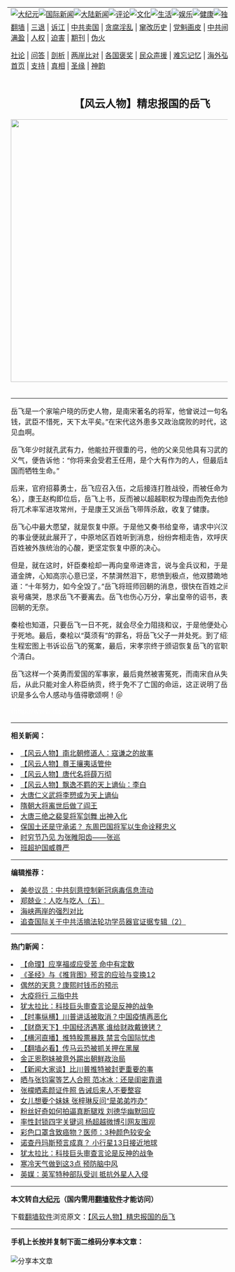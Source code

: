 <a name="1" id="1" target="_blank"></a><span id="1"></span>
<table align=center border="0"><tr><td colspan="2" VALIGN=TOP><a href="https://github.com/abqwzl3002/djy/blob/master/gb/nsc413.md#1"><img src="https://raw.githubusercontent.com/abqwzl3002/www/master/t/djy/1.jpg" title="大纪元"></a><a href="https://github.com/abqwzl3002/djy/blob/master/gb/n24hr.md#1"><img src="https://raw.githubusercontent.com/abqwzl3002/www/master/t/djy/3.jpg" title="国际新闻"></a><a href="https://github.com/abqwzl3002/djy/blob/master/gb/nsc413.md#1"><img src="https://raw.githubusercontent.com/abqwzl3002/www/master/t/djy/4.jpg" title="大陆新闻"></a><a href="https://github.com/abqwzl3002/djy/blob/master/gb/news392.md#1"><img src="https://raw.githubusercontent.com/abqwzl3002/www/master/t/djy/5.jpg" title="评论"></a><a href="https://github.com/abqwzl3002/djy/blob/master/gb/news2007.md#1"><img src="https://raw.githubusercontent.com/abqwzl3002/www/master/t/djy/6.jpg" title="文化"></a><a href="https://github.com/abqwzl3002/djy/blob/master/gb/news2008.md#1"><img src="https://raw.githubusercontent.com/abqwzl3002/www/master/t/djy/7.jpg" title="生活"></a><a href="https://github.com/abqwzl3002/djy/blob/master/gb/ncyule.md#1"><img src="https://raw.githubusercontent.com/abqwzl3002/www/master/t/djy/8.jpg" title="娱乐"></a><a href="https://github.com/abqwzl3002/djy/blob/master/gb/nsc1002.md#1"><img src="https://raw.githubusercontent.com/abqwzl3002/www/master/t/djy/9.jpg" title="健康"><a href="https://github.com/abqwzl3002/djy/blob/master/gb/nf6092.md#1"><img src="https://raw.githubusercontent.com/abqwzl3002/www/master/t/djy/10a.jpg" title="独家"></a><a href="https://github.com/abqwzl3002/djy/blob/master/gb/nf4514.md#1"><img src="https://raw.githubusercontent.com/abqwzl3002/www/master/t/djy/12a.jpg" title="头条"></a></td></tr>
<tr><td colspan="2" VALIGN=TOP><a target="_blank" href="https://github.com/abqwzl3002/www/blob/master/README.md?zsrh#1">翻墙</a> | <a target="_blank" href="https://github.com/abqwzl3002/djy/blob/master/gb/nf5657.md#1">三退</a> | <a target="_blank" href="https://github.com/abqwzl3002/djy/blob/master/gb/nf6124.md#1">诉江</a> | <a target="_blank" href="https://github.com/abqwzl3002/djy/blob/master/gb/nf1176117.md#1">中共卖国</a> | <a target="_blank" href="https://github.com/abqwzl3002/djy/blob/master/gb/nf5773.md#1">贪腐淫乱</a> | <a target="_blank" href="https://github.com/abqwzl3002/djy/blob/master/gb/nf1176115.md#1">窜改历史</a> | <a target="_blank" href="https://github.com/abqwzl3002/djy/blob/master/gb/nf1176107.md#1">党魁画皮</a> | <a target="_blank" href="https://github.com/abqwzl3002/djy/blob/master/gb/nf1320400.md#1">中共间谍</a> | <a target="_blank" href="https://github.com/abqwzl3002/djy/blob/master/gb/nf1176114.md#1">破坏传统</a> | <a target="_blank" href="https://github.com/abqwzl3002/ntdtv/blob/master/gb/prog447_1.md#1">恶贯满盈</a> | <a target="_blank" href="https://github.com/abqwzl3002/djy/blob/master/gb/ncid278.md#1">人权</a> | <a target="_blank" href="https://github.com/abqwzl3002/djy/blob/master/gb/nf1176111.md#1">迫害</a> | <a target="_blank" href="https://gitlab.com/szzdlab/mh-qikan/blob/master/README.md#1">期刊</a> | <a target="_blank" href="https://github.com/abqwzl3002/djy/blob/master/gb/nf5562.md#1">伪火</a></p><p><a target="_blank" href="https://github.com/abqwzl3002/djy/blob/master/gb/9p.md#1">社论</a> | <a target="_blank" href="https://github.com/abqwzl3002/djy/blob/master/gb/nf4378.md#1">问答</a> | <a target="_blank" href="https://github.com/abqwzl3002/djy/blob/master/gb/nf5792.md#1">剖析</a> | <a target="_blank" href="https://github.com/abqwzl3002/djy/blob/master/gb/nf5735.md#1">两岸比对</a> | <a target="_blank" href="https://github.com/abqwzl3002/djy/blob/master/gb/nf6119.md#1">各国褒奖</a> | <a target="_blank" href="https://github.com/abqwzl3002/djy/blob/master/gb/nf6120.md#1">民众声援</a> | <a target="_blank" href="https://github.com/abqwzl3002/djy/blob/master/gb/nf1188594.md#1">难忘记忆</a> | <a target="_blank" href="https://github.com/abqwzl3002/djy/blob/master/gb/nf3180.md#1">海外弘传</a> | <a target="_blank" href="https://github.com/abqwzl3002/djy/blob/master/gb/nf5410.md#1">万人上访</a> | <a target="_blank" href="https://github.com/abqwzl3002/www/blob/master/README.md?zsrh#1">平台首页</a> | <a target="_blank" href="https://github.com/abqwzl3002/djy/blob/master/gb/nf4386.md#1">支持</a> | <a target="_blank" href="https://github.com/abqwzl3002/djy/blob/master/gb/nf4389.md#1">真相</a> | <a target="_blank" href="https://github.com/abqwzl3002/djy/blob/master/gb/nf5790.md#1">圣缘</a> | <a target="_blank" href="https://github.com/abqwzl3002/djy/blob/master/gb/nf4786.md#1">神韵</a></td></tr>
<tr><td VALIGN=TOP width="626"><h2 align=center>【风云人物】精忠报国的岳飞</h2>
<img width="600" src="https://i.epochtimes.com/assets/uploads/2021/01/a6155cd0ac42d2439b09d6c4d78d34ef-320x200.png" />
<h6></h6>
<hr>
<p><ahref="https://github.com/abqwzl3002/djy/blob/master/gb/tag/%E5%B2%B3%E9%A3%9E.md#1">岳飞</a>是一个家喻户晓的历史人物，是<ahref="https://github.com/abqwzl3002/djy/blob/master/gb/tag/%E5%8D%97%E5%AE%8B.md#1">南宋</a>著名的将军，他曾说过一句名言：“文臣不爱钱，武臣不惜死，天下太平矣。”在<ahref="https://github.com/abqwzl3002/djy/blob/master/gb/tag/%E5%AE%8B%E4%BB%A3.md#1">宋代</a>这外患多又政治腐败的时代，这句话真是一针见血啊。</p>
<p><ahref="https://github.com/abqwzl3002/djy/blob/master/gb/tag/%E5%B2%B3%E9%A3%9E.md#1">岳飞</a>年少时就孔武有力，他能拉开很重的弓，他的父亲见他具有习武的天分，又很讲义气，便告诉他：“你将来会受君王任用，是个大有作为的人，但最后却会为了忠义报国而牺牲生命。”</p>
<p>后来，官府招募勇士，岳飞应召入伍，之后接连打胜战役，而被任命为秉义郎（官名），康王赵构即位后，岳飞上书，反而被以超越职权为理由而免去他的官职，不久金将兀术率军进攻常州，于是康王又派岳飞带阵杀敌，收复了健康。</p>
<p>岳飞心中最大愿望，就是恢复中原。于是他又奏书给皇帝，请求中兴汉室，讨伐金兵的事业便就此展开了，中原地区百姓听到消息，纷纷奔相走告，欢呼庆贺，岳飞深知百姓被外族统治的心酸，更坚定恢复中原的决心。</p>
<p>但是，就在这时，奸臣秦桧却一再向皇帝进谗言，说与金兵议和，于是岳飞连接十二道金牌，心知高宗心意已坚，不禁潸然泪下，悲愤到极点，他双膝跪地、口中说道：“十年努力，如今全毁了。”岳飞将班师回朝的消息，很快在百姓之间传开来。百姓哀号痛哭，恳求岳飞不要离去。岳飞也伤心万分，拿出皇帝的诏书，表达自己不得不回朝的无奈。</p>
<p>秦桧也知道，只要岳飞一日不死，就会尽全力阻挠和议，于是他便处心积虑要置岳飞于死地。最后，秦桧以“莫须有”的罪名，将岳飞父子一并处死。到了绍兴末年，太学生程宏图上书诉讼岳飞的冤案，最后，宋孝宗终于颁诏恢复岳飞的官职，还给岳飞一个清白。</p>
<p>岳飞这样一个英勇而爱国的军事家，最后竟然被害冤死，而<ahref="https://github.com/abqwzl3002/djy/blob/master/gb/tag/%E5%8D%97%E5%AE%8B.md#1">南宋</a>自从失去这位武将后，从此只能对金人称臣纳贡，终于免不了亡国的命运，这正说明了岳飞的坚贞和卓识是多么令人感动与值得歌颂啊！＠</p>
<p><span style="color: #ffffff;">(http://www.dajiyuan.com)</span></p>

<hr>


<strong>相关新闻：</strong>
<li><a href="https://github.com/abqwzl3002/djy/blob/master/gb/6/1/9/n1174117.md#1">【风云人物】南北朝修道人：寇谦之的故事</a></li>
<li><a href="https://github.com/abqwzl3002/djy/blob/master/gb/6/1/12/n1181221.md#1">【风云人物】尊王攘夷话管仲</a></li>
<li><a href="https://github.com/abqwzl3002/djy/blob/master/gb/6/1/11/n1182400.md#1">【风云人物】唐代名将薛万彻</a></li>
<li><a href="https://github.com/abqwzl3002/djy/blob/master/gb/6/1/14/n1183644.md#1">【风云人物】飘逸不羁的天上谪仙：李白</a></li>
<li><a href="https://github.com/abqwzl3002/djy/blob/master/gb/20/12/31/n12658011.md#1">大唐仁义武将李愬或为天上谪仙</a></li>
<li><a href="https://github.com/abqwzl3002/djy/blob/master/gb/20/12/10/n12611332.md#1">隋朝大将离世后做了阎王</a></li>
<li><a href="https://github.com/abqwzl3002/djy/blob/master/gb/20/9/25/n12430611.md#1">大唐三绝之裴旻将军剑舞 出神入化</a></li>
<li><a href="https://github.com/abqwzl3002/djy/blob/master/gb/20/8/11/n12323309.md#1">保国土还是守承诺？ 东周巴国将军以生命诠释忠义</a></li>
<li><a href="https://github.com/abqwzl3002/djy/blob/master/gb/9/12/8/n2747593.md#1">时穷节乃见  为张睢阳齿——张巡</a></li>
<li><a href="https://github.com/abqwzl3002/djy/blob/master/gb/10/2/27/n2830119.md#1">班超护国威尊严</a></li>
<hr>


<strong>编辑推荐：</strong>
<li><a href="https://github.com/onzhi266/djy/blob/master/gb/20/2/22/n11887949.md#1">美参议员：中共刻意控制新冠病毒信息流动</a></li>
<li><a href="https://github.com/tsiac2612/djy/blob/master/gb/18/1/30/n10099100.md#1" target="_blank">郑兢业：人吃与吃人（五）</a></li><li><a href="https://github.com/abqwzl3002/djy/blob/master/gb/8/12/18/n2367165.md?dfh#1" target="_blank">海峡两岸的强烈对比</a></li><li><a href="https://github.com/tsiac2612/djy/blob/master/gb/13/9/14/n3964268.md#1" target="_blank">追查国际关于中共活摘法轮功学员器官证据专辑（2）</a></li>
<hr>

<strong>热门新闻：</strong>
<li><a href="https://github.com/abqwzl3002/djy/blob/master/gb/20/12/30/n12653736.md#1">【命理】应享福或应受苦 命中有定数</a></li>
<li><a href="https://github.com/abqwzl3002/djy/blob/master/gb/20/10/3/n12449907.md#1">《圣经》与《推背图》预言的应验与变换12</a></li>
<li><a href="https://github.com/abqwzl3002/djy/blob/master/gb/20/12/27/n12647950.md#1">偶然的天意？康熙时钱币的预示</a></li>
<li><a href="https://github.com/abqwzl3002/djy/blob/master/gb/21/1/5/n12667124.md#1">大疫将行 三指中共</a></li>
<li><a href="https://github.com/abqwzl3002/djy/blob/master/gb/21/1/11/n12680516.md#1">犹太拉比：科技巨头审查言论是反神的战争</a></li>
<li><a href="https://github.com/abqwzl3002/djy/blob/master/gb/21/1/11/n12681941.md#1">【时事纵横】川普讲话被取消？中国疫情再恶化</a></li>
<li><a href="https://github.com/abqwzl3002/djy/blob/master/gb/21/1/12/n12683520.md#1">【财商天下】中国经济遇寒 谁给财政戴镣铐？</a></li>
<li><a href="https://github.com/abqwzl3002/djy/blob/master/gb/21/1/12/n12681966.md#1">【横河直播】推特股票暴跌 禁言令国际忧虑</a></li>
<li><a href="https://github.com/abqwzl3002/djy/blob/master/gb/21/1/11/n12679966.md#1">【翻墙必看】传马云恐被抓关押在黑屋</a></li>
<li><a href="https://github.com/abqwzl3002/djy/blob/master/gb/21/1/11/n12681413.md#1">金正恩胞妹被意外踢出朝鲜政治局</a></li>
<li><a href="https://github.com/abqwzl3002/djy/blob/master/gb/21/1/11/n12681139.md#1">【新闻大家谈】比川普推特被封更重要的事</a></li>
<li><a href="https://github.com/abqwzl3002/djy/blob/master/gb/21/1/12/n12681992.md#1">晒与张钧甯等艺人合照 范冰冰：还是闺密靠谱</a></li>
<li><a href="https://github.com/abqwzl3002/djy/blob/master/gb/21/1/10/n12679436.md#1">张檬晒素颜证件照 告诫后来人不要整容</a></li>
<li><a href="https://github.com/abqwzl3002/djy/blob/master/gb/21/1/10/n12679612.md#1">女儿想要个妹妹 张梓琳反问“是弟弟咋办”</a></li>
<li><a href="https://github.com/abqwzl3002/djy/blob/master/gb/21/1/11/n12681730.md#1">粉丝好奇如何拍逼真断腿戏 刘德华幽默回应</a></li>
<li><a href="https://github.com/abqwzl3002/djy/blob/master/gb/21/1/11/n12681461.md#1">率性封锁四字关键词 杨超越微博引网友围观</a></li>
<li><a href="https://github.com/abqwzl3002/djy/blob/master/gb/21/1/11/n12681545.md#1">彩色口罩含致癌物？医师：3种颜色较安全</a></li>
<li><a href="https://github.com/abqwzl3002/djy/blob/master/gb/21/1/12/n12682337.md#1">诺查丹玛斯预言成真？ 小行星13日接近地球</a></li>
<li><a href="https://github.com/abqwzl3002/djy/blob/master/gb/21/1/11/n12680516.md#1">犹太拉比：科技巨头审查言论是反神的战争</a></li>
<li><a href="https://github.com/abqwzl3002/djy/blob/master/gb/21/1/9/n12677857.md#1">寒冷天气做到这3点 预防脑中风</a></li>
<li><a href="https://github.com/abqwzl3002/djy/blob/master/gb/21/1/10/n12678623.md#1">英媒：英军特种部队受训 抵抗外星人入侵</a></li>
<hr>

<strong>本文转自<a href="https://www.epochtimes.com">大纪元</a>（国内需用<a href="https://github.com/abqwzl3002/www/blob/master/README.md#8">翻墙软件</a>才能访问）</strong><p>下载<a href="https://github.com/abqwzl3002/www/blob/master/README.md#8">翻墙软件</a>浏览原文：<a href="https://www.epochtimes.com/gb/6/1/16/n1187510.htm">【风云人物】精忠报国的岳飞</a></p><hr>

<strong>手机上长按并复制下面二维码分享本文章：</strong><br><br><img src="https://chart.apis.google.com/chart?cht=qr&chs=240x240&choe=UTF-8&chld=M|2&chl=https://github.com/abqwzl3002/djy/blob/master/gb/6/1/16/n1187510.md%231" title="分享本文章"></td><td VALIGN=TOP><a href="https://github.com/abqwzl3002/djy/blob/master/gb/16/1/21/n4622075.md?dfh#1" target="_blank"><img src="https://raw.githubusercontent.com/abqwzl3002/djy/master/gb/300/wei-f1.jpg" title="中共的伪火骗局"  alt="中共的伪火骗局"></a><br><a href="https://github.com/abqwzl3002/www/blob/master/README.md?dfh#9" target="_blank"><img src="https://raw.githubusercontent.com/abqwzl3002/djy/master/gb/300/yong-h.jpg" title="永恒的见证"  alt="永恒的见证"></a><br><a href="https://github.com/abqwzl3002/djy/blob/master/gb/13/9/29/n3974789.md?dfh#1" target="_blank"><img src="https://raw.githubusercontent.com/abqwzl3002/djy/master/gb/300/shang-lnz.jpg" title="善良女子被中共投男牢"  alt="善良女子被中共投男牢"></a><br><a href="https://github.com/abqwzl3002/djy/blob/master/gb/16/3/16/n4663449.md?dfh#1" target="_blank"><img src="https://raw.githubusercontent.com/abqwzl3002/djy/master/gb/300/huo-z3.jpg" title="警卫目击活摘器官"  alt="警卫目击活摘器官"></a><br><a href="https://github.com/abqwzl3002/djy/blob/master/gb/16/8/7/n8177641.md?dfh#1" target="_blank"><img src="https://raw.githubusercontent.com/abqwzl3002/djy/master/gb/300/huo-z4.jpg" title="证人描述活摘恐怖"  alt="证人描述活摘恐怖"></a><br><a href="https://github.com/abqwzl3002/djy/blob/master/gb/10/4/19/n2881569.md?dfh#1" target="_blank"><img src="https://raw.githubusercontent.com/abqwzl3002/djy/master/gb/300/huo-z1.jpg" title="揭开活摘器官黑幕"  alt="揭开活摘器官黑幕"></a><br><a href="https://github.com/abqwzl3002/djy/blob/master/gb/10/11/7/n3077476.md?dfh#1" target="_blank"><img src="https://raw.githubusercontent.com/abqwzl3002/djy/master/gb/300/ma-ks.jpg" title="马克思的成魔之路"  alt="马克思的成魔之路"></a><br><a href="https://github.com/abqwzl3002/djy/blob/master/gb/14/6/9/n4173977.md?dfh#1" target="_blank"><img src="https://raw.githubusercontent.com/abqwzl3002/djy/master/gb/300/chang-zs.jpg" title="藏字石 蕴天机"  alt="藏字石 蕴天机"></a><br><a href="https://github.com/abqwzl3002/djy/blob/master/gb/18/5/10/n10381511.md?dfh#1" target="_blank"><img src="https://raw.githubusercontent.com/abqwzl3002/djy/master/gb/300/st1.jpg" title="关注3亿人三退"  alt="关注3亿人三退"></a><br><a href="https://github.com/abqwzl3002/djy/blob/master/gb/18/3/21/n10237682.md?dfh#1" target="_blank"><img src="https://raw.githubusercontent.com/abqwzl3002/djy/master/gb/300/jie-t.jpg" title="解体中共复兴中华"  alt="解体中共复兴中华"></a><br><a href="https://github.com/abqwzl3002/djy/blob/master/gb/9/2/9/n2422991.md?dfh#1" target="_blank"><img src="https://raw.githubusercontent.com/abqwzl3002/djy/master/gb/300/gao-zs.jpg" title="中共迫害良心律师"  alt="中共迫害良心律师"></a><br><a href="https://github.com/abqwzl3002/djy/blob/master/gb/18/12/9/n10900044.md?dfh#1" target="_blank"><img src="https://raw.githubusercontent.com/abqwzl3002/djy/master/gb/300/sj1.jpg" title="303万人举报江泽民"  alt="303万人举报江泽民"></a><br><a href="https://github.com/abqwzl3002/djy/blob/master/gb/18/8/28/n10672014.md?dfh#1" target="_blank"><img src="https://raw.githubusercontent.com/abqwzl3002/djy/master/gb/300/sj2.jpg" title="这些官员为何起诉江泽民"  alt="这些官员为何起诉江泽民"></a><br><a href="https://github.com/abqwzl3002/djy/blob/master/gb/8/12/18/n2367165.md?dfh#1" target="_blank"><img src="https://raw.githubusercontent.com/abqwzl3002/djy/master/gb/300/liangan.jpg" title="海峡两岸的强烈对比"  alt="海峡两岸的强烈对比"></a><br><a href="https://github.com/abqwzl3002/djy/blob/master/gb/15/12/10/n4593139.md?dfh#1" target="_blank"><img src="https://raw.githubusercontent.com/abqwzl3002/djy/master/gb/300/jia-ndzl.jpg" title="加拿大总理的贺信"  alt="加拿大总理的贺信"></a><br><a href="https://github.com/abqwzl3002/djy/blob/master/gb/11/6/17/n3289382.md?dfh#1" target="_blank"><img src="https://raw.githubusercontent.com/abqwzl3002/djy/master/gb/300/xiao-wd.jpg" title="探寻真相兼听则明"  alt="探寻真相兼听则明"></a><br><a href="https://github.com/abqwzl3002/djy/blob/master/gb/18/10/27/n10812623.md?dfh#1" target="_blank"><img src="https://raw.githubusercontent.com/abqwzl3002/djy/master/gb/300/yindu.jpg" title="印度媒体报道东方"  alt="印度媒体报道东方"></a><br><a href="https://github.com/abqwzl3002/djy/blob/master/gb/18/6/9/n10469652.md?dfh#1" target="_blank"><img src="https://raw.githubusercontent.com/abqwzl3002/djy/master/gb/300/xie-j.jpg" title="不一样的海外校园"  alt="不一样的海外校园"></a><br><a href="https://github.com/abqwzl3002/djy/blob/master/gb/7/4/5/n1669415.md?dfh#1" target="_blank"><img src="https://raw.githubusercontent.com/abqwzl3002/djy/master/gb/300/li-up.jpg" title="从大师到徒弟的传奇"  alt="从大师到徒弟的传奇"></a><br><a href="https://github.com/abqwzl3002/djy/blob/master/gb/17/5/26/n9191512.md?dfh#1" target="_blank"><img src="https://raw.githubusercontent.com/abqwzl3002/djy/master/gb/300/zfl2.jpg" title="亿万人与东方一本奇书"  alt="亿万人与东方一本奇书"></a><br><a href="https://github.com/abqwzl3002/djy/blob/master/gb/13/11/27/n4020290.md?dfh#1" target="_blank"><img src="https://raw.githubusercontent.com/abqwzl3002/djy/master/gb/300/zhen-h.jpg" title="大陆见不到的震撼场面"  alt="大陆见不到的震撼场面"></a><br><a href="https://github.com/abqwzl3002/djy/blob/master/gb/15/7/17/n4482910.md?dfh#1" target="_blank"><img src="https://raw.githubusercontent.com/abqwzl3002/djy/master/gb/300/dalu-sk.jpg" title="人心向善 大陆当初盛况"  alt="人心向善 大陆当初盛况"></a><br><a href="https://github.com/abqwzl3002/djy/blob/master/gb/19/1/5/n10955468.md?dfh#1" target="_blank"><img src="https://raw.githubusercontent.com/abqwzl3002/djy/master/gb/300/zfl1.jpg" title="追寻真理 这书讲什么"  alt="追寻真理 这书讲什么"></a><br><a href="https://github.com/abqwzl3002/www/blob/master/README.md?dfh#1" target="_blank"><img src="https://raw.githubusercontent.com/abqwzl3002/djy/master/gb/300/fq1.jpg" title="下载免费翻墙软件"  alt="下载免费翻墙软件"></a><br></td></tr></table>

